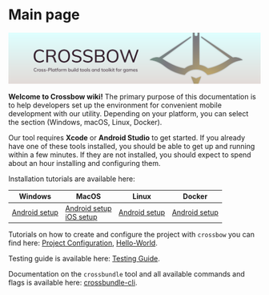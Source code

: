 # Main page

![splash](https://github.com/dodorare/crossbow/blob/main/.github/assets/splash.png?raw=true)

**Welcome to Crossbow wiki!** The primary purpose of this documentation is to help developers set up the environment for convenient mobile development with our utility. Depending on your platform, you can select the section (Windows, macOS, Linux, Docker).

Our tool requires **Xcode** or **Android Studio** to get started. If you already have one of these tools installed, you should be able to get up and running within a few minutes. If they are not installed, you should expect to spend about an hour installing and configuring them.

Installation tutorials are available here:

|**Windows**|**MacOS** |**Linux**|**Docker**|
|-----------|----------|---------|----------|
|[Android setup](./install-windows-android.md)|[Android setup](./install-macos-android.md)<br/>[iOS setup](./install-macos-ios.md)|[Android setup](./install-linux-android.md)|[Android setup](./other-docker.md)|

Tutorials on how to create and configure the project with `crossbow` you can find here: [Project Configuration](./main-project-configuration.md), [Hello-World](./main-hello-world.md).

Testing guide is available here: [Testing Guide](./testing-guide.md).

Documentation on the `crossbundle` tool and all available commands and flags is available here: [crossbundle-cli](../crossbundle/cli/README.md).
